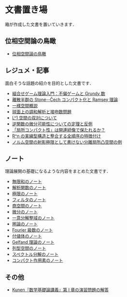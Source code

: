 # 文書置き場

箱が作成した文書を置いていきます．

## 位相空間論の鳥瞰

* [位相空間論の鳥瞰](docs/genetopo.md)

## レジュメ・記事

面白そうな話題の紹介を目的とした文書です．

* [組合せゲーム理論入門：不偏ゲームと Grundy 数](docs/cgt.md)
* [離散半群の Stone--Čech コンパクト化と Ramsey 理論](docs/hindman.md)
* [一様空間概説](docs/uniform-intro.md)
* [球面上の調和解析と接吻数問題](docs/kissing-number.md)
* [L^1 空間の双対について](docs/dual-of-l1.md)
* [逆関数の微分可能性についての定理と反例](docs/invfunc.md)
* [「局所コンパクト性」は開連続像で保たれるか？](docs/loccpt.md)
* [R^n の実線型構造と整合する全順序の特徴付け](docs/total-order-on-rn.md)
* [ノルム空間の射影極限として書けない分離局所凸空間の例](docs/lcs-not-projlim.md)

## ノート

理論展開の基礎になるような内容をまとめた文書です．

* [無限和のノート](docs/infinite-sum.md)
* [解析関数のノート](docs/analytic-function.md)
* [極限のノート](docs/limit.md)
* [フィルタのノート](docs/filter.md)
* [商空間のノート](docs/quotient-space.md)
* [微分のノート](docs/differentiation.md)
* [一意分解整域のノート](docs/ufd.md)
* [圏論のノート](docs/category.md)
* [Fourier 級数のノート](docs/fourier-series.md)
* [付値体のノート](docs/valued-field.md)
* [Gelfand 理論のノート](docs/gelfand.md)
* [列型空間のノート](docs/sequential-space.md)
* [スペクトル分解のノート](docs/spectral-decomposition.md)
* [コンパクト作用素のノート](docs/compact-operator.md)

## その他

* [Kunen『数学基礎論講義』第 I 章の演習問題の解答](docs/kunen-foundations-answer.md)
